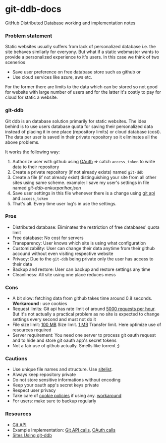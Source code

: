 # git-ddb-docs
GitHub Distributed Database working and implementation notes

### Problem statement
Static websites usually suffers from lack of personalized database i.e. the site behaves similarly for everyony. But what if a static webmaster
wants to provide a personalized experience to it's users. In this case we think of two scenerios
<!--  -->
- Save user preference on free database store such as github or<br>
- Use cloud services like azure, aws etc.
<!--  -->
For the former there are limits to the data which can be stored so not good for website with large number of users and for the latter it's costly to pay for cloud for static a website.

### git-ddb
Git ddb is an database solution primarily for static websites.
The idea behind is to use users database quota for saving their personalized data instead of placing it in one place (repository limits) or cloud database (cost). The data per user is saved in their private repository so it eliminates all the above problems.
<!--  -->
It works the following way:
1. Authorize user with github using [OAuth](https://developer.github.com/apps/building-oauth-apps/) => catch `access_token` to write data to their repository
2. Create a private repository (if not already exists) named `git-ddb`
3. Create a file (if not already exist) distinguishing your site from all other sites using same scheme. example: I save my user's settings in file named _git-ddb-ankurparihar.json_
4. Save user settings in this file whenever there is a change using [git api](https://developer.github.com/v3/) and `access_token`
5. That's all. Every time user log's in use the settings.

### Pros
- Distributed database: Eliminates the restriction of free databases' quota limit
- Free database: No cost for servers
- Transparency: User knows which site is using what configuration
- Customizability: User can change their data anytime from their github accound without even visiting respective website
- Privacy: Due to the `git-ddb` being private only the user has access to their data
- Backup and restore: User can backup and restore settings any time 
- Cleanliness: All site using one place reduces mess

### Cons
- A bit slow: fetching data from github takes time around 0.8 seconds. **Workaround** : use cookies
- Request limits: Git api has rate limit of around [5000 requests per hour](https://developer.github.com/v3/#rate-limiting). But it's not actually a practical problem as no site is expected to change settings every second and must not do it
- File size limit: [100 MB](https://help.github.com/en/articles/what-is-my-disk-quota) Size limit. [1 MB](https://developer.github.com/v3/repos/contents/#get-contents) Transfer limit. Here optimize use of resources required
- Server requirement: You need one server to process git oauth request and to hide and store git oauth app's secret tokens
- Not a fair use of github actually. Smells like torrent ;)

### Cautions
- Use unique file names and structure. Use [sitelist](./SiteList.md).
- Always keep repository private
- Do not store sensitive informations without encoding
- Keep your oauth app's secret keys private
- Respect user privacy
- Take care of [cookie policies](https://www.cookielaw.org/the-cookie-law/) if using any. [workaround](https://cookieconsent.insites.com/)
- For users: make sure to backup regularly

### Resources
- [Git API](https://developer.github.com/v3/)
- Example Implementation: [Git API calls](https://github.com/ankurparihar/ankurparihar.github.io/blob/master/media/personalization.js), [OAuth calls](https://github.com/ankurparihar/ankurparihar.github.io/tree/master/auth)
- [Sites Using git-ddb](./SiteList.md)